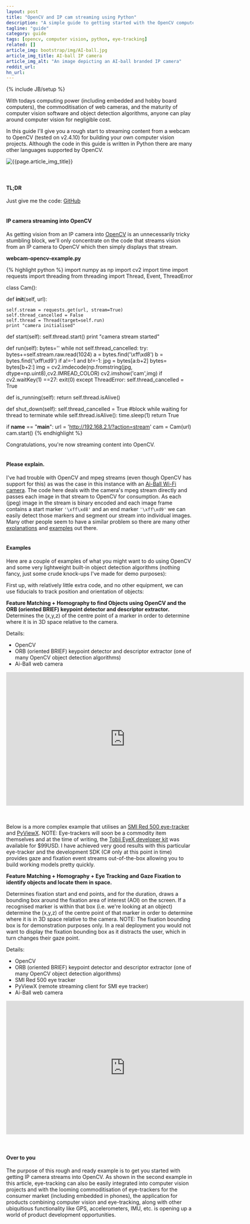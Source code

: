 ```yaml
---
layout: post
title: "OpenCV and IP cam streaming using Python"
description: "A simple guide to getting started with the OpenCV computer vision library and IP camera streaming using Python"
tagline: "guide"
category: guide
tags: [opencv, computer vision, python, eye-tracking]
related: []
article_img: bootstrap/img/AI-ball.jpg
article_img_title: AI-ball IP camera
article_img_alt: "An image depicting an AI-ball branded IP camera"
reddit_url:
hn_url:
---
```

{% include JB/setup %}
<div class="intro">
  <div class="intro-txt">
    <p>
    With todays computing power (including embedded and hobby board computers), the commoditisation of web cameras, and the maturity of computer vision software and object detection algorithms, anyone can play around computer vision for negligible cost.
    </p>
    <p>
    In this guide I'll give you a rough start to streaming content from a webcam to OpenCV (tested on v2.4.10) for building your own computer vision projects. Although the code in this guide is written in Python there are many other languages supported by OpenCV.
    </p>
  </div>
<div class="intro-img-border">
<div class="intro-img-bevel">
<div class="intro-img">
<img class="article-image" alt="{{page.article_img_title}}" title="{{page.article_img_title}}" src="{{ASSET_PATH}}/{{page.article_img}}"/>
</div>
</div>
</div>
</div>
<br/>
<br/>

#### TL;DR
Just give me the code: [GitHub][1]
<br/>
<br/>

#### IP camera streaming into OpenCV
As getting vision from an IP camera into [OpenCV][8] is an unnecessarily tricky stumbling block, we'll only concentrate on the code that streams vision from an IP camera to OpenCV which then simply displays that stream. 
<br />

**webcam-opencv-example.py**
<br />

{% highlight python %}
import numpy as np
import cv2
import time
import requests
import threading
from threading import Thread, Event, ThreadError

class Cam():

  def __init__(self, url):
    
    self.stream = requests.get(url, stream=True)
    self.thread_cancelled = False
    self.thread = Thread(target=self.run)
    print "camera initialised"

    
  def start(self):
    self.thread.start()
    print "camera stream started"
    
  def run(self):
    bytes=''
    while not self.thread_cancelled:
      try:
        bytes+=self.stream.raw.read(1024)
        a = bytes.find('\xff\xd8')
        b = bytes.find('\xff\xd9')
        if a!=-1 and b!=-1:
          jpg = bytes[a:b+2]
          bytes= bytes[b+2:]
          img = cv2.imdecode(np.fromstring(jpg, dtype=np.uint8),cv2.IMREAD_COLOR)
          cv2.imshow('cam',img)
          if cv2.waitKey(1) ==27:
            exit(0)
      except ThreadError:
        self.thread_cancelled = True
        
        
  def is_running(self):
    return self.thread.isAlive()
      
    
  def shut_down(self):
    self.thread_cancelled = True
    #block while waiting for thread to terminate
    while self.thread.isAlive():
      time.sleep(1)
    return True

  
    
if __name__ == "__main__":
  url = 'http://192.168.2.1/?action=stream'
  cam = Cam(url)
  cam.start()
{% endhighlight %}

Congratulations, you're now streaming content into OpenCV. 
<br />
<br />

#### Please explain.
I've had trouble with OpenCV and mpeg streams (even though OpenCV has support for this) as was the case in this instance with an [Ai-Ball Wi-Fi camera][2]. The code here deals with the camera's mpeg stream directly and passes each image in that stream to OpenCV for consumption. As each (jpeg) image in the stream is binary encoded and each image frame contains a start marker `'\xff\xd8'` and an end marker `'\xff\xd9'` we can easily detect those markers and segment our stream into individual images. Many other people seem to have a similar problem so there are many other [explanations][3] and [examples][4] out there.
<br />
<br />

#### Examples
Here are a couple of examples of what you might want to do using OpenCV and some very lightweight built-in object detection algorithms (nothing fancy, just some crude knock-ups I've made for demo purposes):

First up, with relatively little extra code, and no other equipment, we can use fiducials to track position and orientation of objects:

**Feature Matching + Homography to find Objects using OpenCV and the ORB (oriented BRIEF) keypoint detector and descriptor extractor.**
Determines the (x,y,z) of the centre point of a marker in order to determine where it is in 3D space relative to the camera.

Details:

 * OpenCV
 * ORB (oriented BRIEF) keypoint detector and descriptor extractor (one of many OpenCV object detection algorithms)
 * Ai-Ball web camera

<div><iframe width="640" height="360" src="https://www.youtube.com/embed/JQUE5RzP4Bo?feature=player_detailpage" frameborder="0" allowfullscreen="1"> </iframe></div>
<br />
<br />

Below is a more complex example that utilises an [SMI Red 500 eye-tracker][5] and [PyViewX][6]. NOTE: Eye-trackers will soon be a commodity item themselves and at the time of writing, the [Tobii EyeX developer kit][7] was available for $99USD. I have achieved very good results with this particular eye-tracker and the development SDK (C# only at this point in time) provides gaze and fixation event streams out-of-the-box allowing you to build working models pretty quickly.

**Feature Matching + Homography + Eye Tracking and Gaze Fixation to identify objects and locate them in space.**

Determines fixation start and end points, and for the duration, draws a bounding box around the fixation area of interest (AOI) on the screen. If a recognised marker is within that box (i.e. we're looking at an object) determine the (x,y,z) of the centre point of that marker in order to determine where it is in 3D space relative to the camera. NOTE: The fixation bounding box is for demonstration purposes only. In a real deployment you would not want to display the fixation bounding box as it distracts the user, which in turn changes their gaze point.

Details:

 * OpenCV
 * ORB (oriented BRIEF) keypoint detector and descriptor extractor (one of many OpenCV object detection algorithms)
 * SMI Red 500 eye tracker
 * PyViewX (remote streaming client for SMI eye tracker)
 * Ai-Ball web camera

<div><iframe width="640" height="360" src="https://www.youtube.com/embed/oIL7ftLkxSE?feature=player_detailpage" frameborder="0" allowfullscreen="1"> </iframe></div>
<br />
<br />

#### Over to you
The purpose of this rough and ready example is to get you started with getting IP camera streams into OpenCV. As shown in the second example in this article, eye-tracking can also be easily integrated into computer vision projects and with the looming commoditisation of eye-trackers for the consumer market (including embedded in phones), the application for products combining computer vision and eye-tracking, along with other ubiquitious functionality like GPS, accelerometers, IMU, etc. is opening up a world of product development opportunities.




[1]:https://github.com/benhowell/examples/tree/master/WebcamStreamingOpenCV
[2]:http://www.thumbdrive.com/aiball/
[3]:http://stackoverflow.com/questions/21702477/how-to-parse-mjpeg-http-stream-from-ip-camera
[4]:http://stackoverflow.com/questions/26691189/how-to-capture-video-stream-with-opencv-python
[5]:http://www.smivision.com/en/gaze-and-eye-tracking-systems/products/red-red250-red-500.html
[6]:https://github.com/RyanHope/PyViewX
[7]:http://www.tobii.com/buy-eyex
[8]:http://opencv.org/